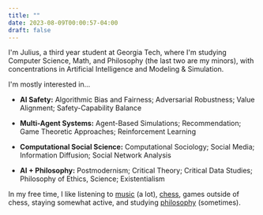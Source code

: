 ```yaml
---
title: ""
date: 2023-08-09T00:00:57-04:00
draft: false
---
```

I'm Julius, a third year student at Georgia Tech, where I'm studying Computer Science, Math, and Philosophy (the last two are my minors), with concentrations in Artificial Intelligence and Modeling & Simulation.

I'm mostly interested in...

- **AI Safety:** Algorithmic Bias and Fairness; Adversarial Robustness; Value Alignment; Safety-Capability Balance

- **Multi-Agent Systems:** Agent-Based Simulations; Recommendation; Game Theoretic Approaches; Reinforcement Learning

- **Computational Social Science:** Computational Sociology; Social Media; Information Diffusion; Social Network Analysis

- **AI + Philosophy:** Postmodernism; Critical Theory; Critical Data Studies; Philosophy of Ethics, Science; Existentialism

In my free time, I like listening to [music](https://1001albumsgenerator.com/shares/66e2590579338f0c0391913f) (a lot), [chess](https://www.chess.com/member/juliusdcreator), games outside of chess, staying somewhat active, and studying [philosophy]() (sometimes).

